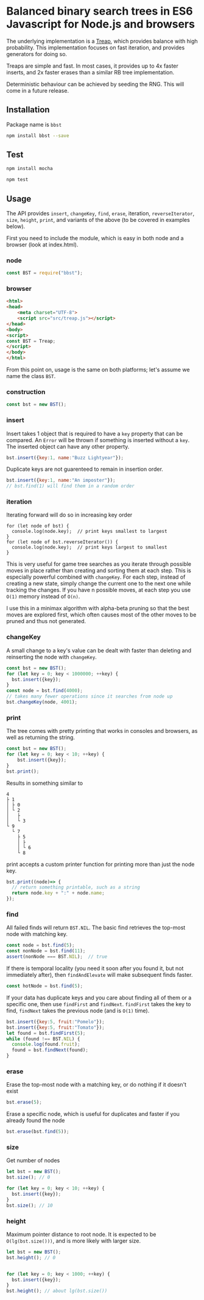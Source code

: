 # Balanced binary search trees in ES6 Javascript for Node.js and browsers
The underlying implementation is a [Treap](https://en.wikipedia.org/wiki/Treap), which provides balance with high probability. 
This implementation focuses on fast iteration, and provides generators for doing so.

Treaps are simple and fast. In most cases, it provides up to 4x faster inserts, and 2x faster erases than a similar RB tree implementation.

Deterministic behaviour can be achieved by seeding the RNG. This will come in a future release.

## Installation
Package name is `bbst`

```bash
npm install bbst --save
```

## Test
```bash
npm install mocha

npm test
```

## Usage
The API provides `insert`, `changeKey`, `find`, `erase`, iteration, `reverseIterator`, `size`, `height`, `print`, and variants of the above (to be covered in examples below).

First you need to include the module, which is easy in both node and a browser (look at index.html).
### node
```javascript
const BST = require("bbst");
```
### browser
```html
<html>
<head>
    <meta charset="UTF-8">
    <script src="src/treap.js"></script>
</head>
<body>
<script>
const BST = Treap;
</script>
</body>
</html>
```
From this point on, usage is the same on both platforms; let's assume we name the class `BST`.

### construction
```javascript
const bst = new BST();
```

### insert
Insert takes 1 object that is required to have a `key` property that can be compared. An `Error` will be thrown if something is inserted without a `key`. The inserted object can have any other property.
```javascript
bst.insert({key:1, name:"Buzz Lightyear"});
```

Duplicate keys are not guarenteed to remain in insertion order.
```javascript
bst.insert({key:1, name:"An imposter"});
// bst.find(1) will find them in a random order
```

### iteration
Iterating forward will do so in increasing key order
```javscript
for (let node of bst) {
  console.log(node.key);  // print keys smallest to largest
}
for (let node of bst.reverseIterator()) {
  console.log(node.key);  // print keys largest to smallest
}
```
This is very useful for game tree searches as you iterate through possible moves in place rather than creating and sorting them at each step. This is especially powerful combined with `changeKey`. For each step, instead of creating a new state, simply change the current one to the next one while tracking the changes. If you have n possible moves, at each step you use `O(1)` memory instead of `O(n)`. 

I use this in a minimax algorithm with alpha-beta pruning so that the best moves are explored first, which often causes most of the other moves to be pruned and thus not generated.

### changeKey
A small change to a key's value can be dealt with faster than deleting and reinserting the node with `changeKey`.
```javascript
const bst = new BST();
for (let key = 0; key < 1000000; ++key) {
  bst.insert({key});
}
const node = bst.find(4000);
// takes many fewer operations since it searches from node up
bst.changeKey(node, 4001);
```

### print
The tree comes with pretty printing that works in consoles and browsers, as well as returning the string.
```javascript
const bst = new BST();
for (let key = 0; key < 10; ++key) {
    bst.insert({key});
}
bst.print();
```
Results in something similar to
```
4
├ 1
│ ├ 0
│ └ 2
│   ├ 
│   └ 3
└ 9
  └ 7
    ├ 5
    │ ├ 
    │ └ 6
    └ 8
```

print accepts a custom printer function for printing more than just the node key.
```javascript
bst.print((node)=> {
  // return something printable, such as a string
  return node.key + ":" + node.name;
});
```



### find
All failed finds will return `BST.NIL`. The basic find retrieves the top-most node with matching key. 
```javascript
const node = bst.find(5);
const nonNode = bst.find(11);
assert(nonNode === BST.NIL);  // true
```
If there is temporal locality (you need it soon after you found it, but not immediately after), then `findAndElevate` will make subsequent finds faster.
```javascript
const hotNode = bst.find(5);
```
If your data has duplicate keys and you care about finding all of them or a specific one, then use `findFirst` and `findNext`.
`findFirst` takes the key to find, `findNext` takes the previous node (and is `O(1)` time).
```javascript
bst.insert({key:5, fruit:"Pomelo"});
bst.insert({key:5, fruit:"Tomato"});
let found = bst.findFirst(5);
while (found !== BST.NIL) {
  console.log(found.fruit);
  found = bst.findNext(found);
}
```

### erase
Erase the top-most node with a matching key, or do nothing if it doesn't exist
```javascript
bst.erase(5);
```
Erase a specific node, which is useful for duplicates and faster if you already found the node
```javascript
bst.erase(bst.find(5));
```

### size
Get number of nodes
```javascript
let bst = new BST();
bst.size(); // 0

for (let key = 0; key < 10; ++key) {
  bst.insert({key});
}
bst.size(); // 10
```

### height
Maximum pointer distance to root node. It is expected to be `O(lg(bst.size()))`, and is more likely with larger size.
```javascript
let bst = new BST();
bst.height(); // 0


for (let key = 0; key < 1000; ++key) {
  bst.insert({key});
}
bst.height(); // about lg(bst.size())
```
